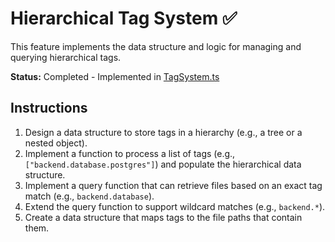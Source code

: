 # Hierarchical Tag System ✅

This feature implements the data structure and logic for managing and querying hierarchical tags.

**Status:** Completed - Implemented in [TagSystem.ts](../../../src/core/TagSystem.ts)

## Instructions

1.  Design a data structure to store tags in a hierarchy (e.g., a tree or a nested object).
2.  Implement a function to process a list of tags (e.g., `["backend.database.postgres"]`) and populate the hierarchical data structure.
3.  Implement a query function that can retrieve files based on an exact tag match (e.g., `backend.database`).
4.  Extend the query function to support wildcard matches (e.g., `backend.*`).
5.  Create a data structure that maps tags to the file paths that contain them.
